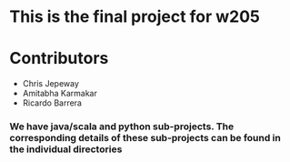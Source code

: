 # This is the final project for w205

# Contributors
* Chris Jepeway 
* Amitabha Karmakar
* Ricardo Barrera

### We have java/scala and python sub-projects. The corresponding details of these sub-projects can be found in the individual directories


   